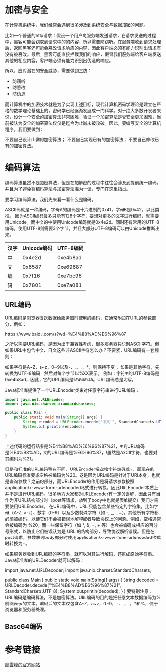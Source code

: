 # 加密与安全

在计算机系统中，我们经常会遇到很多涉及到系统安全与数据加密的问题。

比如一个普通的http请求：假设一个用户向服务端发送请求，在请求发送的过程中，黑客可能会窃取到请求中的的内容，所以需要防窃听。在服务端收到请求处理后，返回黑客还可能会篡改请求响应的内容，因此客户端必须有能力识别出请求有没有被篡改。最后，黑客可能直接拦截我们的响应，假冒我们服务端给客户端发送其他的相应内容，客户端必须有能力识别出伪造的响应。

所以，应对潜在的安全威胁，需要做到三防：

- 防窃听
- 防篡改
- 防伪造

而计算机中的加密技术就是为了实现上述目标，现代计算机密码学理论是建立在严格的数学理论基础上的，密码学已经逐渐发展成一门科学。对于绝大多数开发者来说，设计一个安全的加密算法非常困难，验证一个加密算法是否安全更加困难，当前被认为安全的加密算法仅仅是迄今为止尚未被攻破。因此，要编写安全的计算机程序，我们要做到：

不要自己设计山寨的加密算法；
不要自己实现已有的加密算法；
不要自己修改已有的加密算法。

# 编码算法

编码算法虽然不是加密算法，但是在加解密的过程中往往会涉及到提前统一编码。并且为了避免将编码算法与加密算法混为一谈，专门在这里指出。

要学习编码算法，我们先来看一看什么是编码。

ASCII码就是一种编码，字母A的编码是十六进制的0x41，字母B是0x42，以此类推。
因为ASCII编码最多只能有128个字符，要想对更多的文字进行编码，就需要用Unicode。而中文的中使用Unicode编码就是0x4e2d。同时还有常用的UTF-8编码，使用UTF-8则需要3个字节，并且大部分UTF-8编码可以由Unicode推断出来。

| 汉字 | Unicode编码 | UTF-8编码  |
|------|-------------|------------|
| 中   | 0x4e2d      | 0xe4b8ad   |
| 文   | 0x6587      | 0xe69687   |
| 编   | 0x7f16      | 0xe7bc96   |
| 码   | 0x7801      | 0xe7a081   |

## URL编码

URL编码是浏览器发送数据给服务器时使用的编码，它通常附加在URL的参数部分，例如：

https://www.baidu.com/s?wd=%E4%B8%AD%E6%96%87

之所以需要URL编码，是因为出于兼容性考虑，很多服务器只识别ASCII字符。但如果URL中包含中文、日文这些非ASCII字符怎么办？不要紧，URL编码有一套规则：

如果字符是A~Z，a~z，0~9以及-、_、.、*，则保持不变；
如果是其他字符，先转换为UTF-8编码，然后对每个字节以%XX表示。
例如：字符`中`的UTF-8编码是0xe4b8ad，因此，它的URL编码是`%E4%B8%AD`。URL编码总是大写。

Java标准库提供了一个URLEncoder类来对任意字符串进行URL编码：
```java
import java.net.URLEncoder;
import java.nio.charset.StandardCharsets;

public class Main {
    public static void main(String[] args) {
        String encoded = URLEncoder.encode("中文!", StandardCharsets.UTF_8);
        System.out.println(encoded);
    }
}
```
上述代码的运行结果是%E4%B8%AD%E6%96%87%21，`中`的URL编码是%E4%B8%AD，`文`的URL编码是%E6%96%87，!虽然是ASCII字符，也要对其编码为%21。

但是和标准的URL编码稍有不同，URLEncoder把空格字符编码成+，而现在的URL编码标准要求空格被编码为%20。这是因为URL编码是针对于URI本身，也就是查询参数？之前的部分，而URLEncoder的作用是将请求参数按照application/x-www-form-urlencoded格式进行转换，因此URLEncoder本质上并不是进行URL编码。很多地方大家都对URLEncoder有一定的误解，因此只有当作为非URL结构部分时（post等请求，放到了body中也就是表单提交）我们才需要使用URLEncoder。
在URL编码中，URL 只能包含某些特定的字符集，比如字母（A-Z, a-z）、数字（0-9）以及少数特殊字符（如 -, _, ., ~）。其他所有字符都必须被编码，以便它们不会被错误地解释或者导致协议上的问题。例如，空格通常会被编码为 %20，而一些保留字符（如 ?, &, =, + 等）也会被编码成相应的百分号形式，以防止它们被误认为是 URL 的结构部分，导致协议解析错误。但是在post请求，参数放到body部分时使用application/x-www-form-urlencoded格式时转换为+。


如果服务器收到URL编码的字符串，就可以对其进行解码，还原成原始字符串。Java标准库的URLDecoder就可以解码：

import java.net.URLDecoder;
import java.nio.charset.StandardCharsets;

public class Main {
    public static void main(String[] args) {
        String decoded = URLDecoder.decode("%E4%B8%AD%E6%96%87%21", StandardCharsets.UTF_8);
        System.out.println(decoded);
    }
}
要特别注意：URL编码是编码算法，不是加密算法。URL编码的目的是把任意文本数据编码为%前缀表示的文本，编码后的文本仅包含A~Z，a~z，0~9，-，_，.，*和%，便于浏览器和服务器处理。

## Base64编码


# 参考链接
[廖雪峰的官方网站](https://liaoxuefeng.com/books/java/security/index.html)